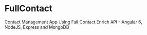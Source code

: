 # FullContact
Contact Management App Using Full Contact Enrich API - Angular 6, NodeJS, Express and MongoDB
